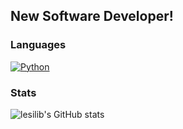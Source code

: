 ## New Software Developer!

### Languages

[![Python](https://img.shields.io/badge/%E2%80%8D-Python-3776AB?style=flat-square&logo=python&logoColor=white)](https://www.python.org/)

### Stats

![lesilib's GitHub stats](https://github-readme-stats.vercel.app/api?username=lesilib&show_icons=true&theme=radical)
